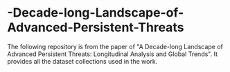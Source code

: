 # -Decade-long-Landscape-of-Advanced-Persistent-Threats
The following repository is from the paper of "A Decade-long Landscape of Advanced Persistent Threats: Longitudinal Analysis and Global Trends". It provides all the dataset collections used in the work.
